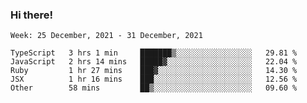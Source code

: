 ### Hi there!

<!--START_SECTION:waka-->
```text
Week: 25 December, 2021 - 31 December, 2021

TypeScript   3 hrs 1 min     ███████▒░░░░░░░░░░░░░░░░░   29.81 % 
JavaScript   2 hrs 14 mins   █████▓░░░░░░░░░░░░░░░░░░░   22.04 % 
Ruby         1 hr 27 mins    ███▓░░░░░░░░░░░░░░░░░░░░░   14.30 % 
JSX          1 hr 16 mins    ███░░░░░░░░░░░░░░░░░░░░░░   12.56 % 
Other        58 mins         ██▒░░░░░░░░░░░░░░░░░░░░░░   09.60 % 
```
<!--END_SECTION:waka-->
